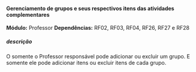 #### Gerenciamento de grupos e seus respectivos itens das atividades complementares
**Módulo:** Professor
**Dependências:** RF02, RF03, RF04, RF26, RF27 e RF28 
##### descrição
O somente o Professor responsável pode adicionar ou excluir um grupo. E somente ele pode adicionar itens ou excluir itens de cada grupo.
